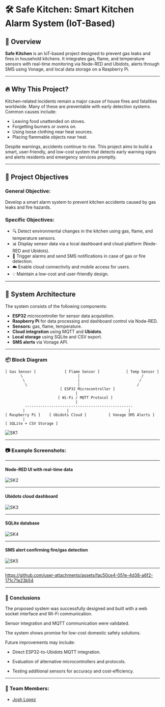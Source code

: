 # 🛠️ Safe Kitchen: Smart Kitchen Alarm System (IoT-Based)


## 📘 Overview

**Safe Kitchen** is an IoT-based project designed to prevent gas leaks and fires in household kitchens. It integrates gas, flame, and temperature sensors with real-time monitoring via Node-RED and Ubidots, alerts through SMS using Vonage, and local data storage on a Raspberry Pi.

---

## 🔥 Why This Project?

Kitchen-related incidents remain a major cause of house fires and fatalities worldwide. Many of these are preventable with early detection systems. Common causes include:

- Leaving food unattended on stoves.
- Forgetting burners or ovens on.
- Using loose clothing near heat sources.
- Placing flammable objects near heat.

Despite warnings, accidents continue to rise. This project aims to build a smart, user-friendly, and low-cost system that detects early warning signs and alerts residents and emergency services promptly.

---

## 🎯 Project Objectives

### General Objective:
Develop a smart alarm system to prevent kitchen accidents caused by gas leaks and fire hazards.

### Specific Objectives:

- 🔍 Detect environmental changes in the kitchen using gas, flame, and temperature sensors.
- 📊 Display sensor data via a local dashboard and cloud platform (Node-RED and Ubidots).
- 🚨 Trigger alarms and send SMS notifications in case of gas or fire detection.
- ☁️ Enable cloud connectivity and mobile access for users.
- 💡 Maintain a low-cost and user-friendly design.

---

## 🧩 System Architecture

The system consists of the following components:

- **ESP32** microcontroller for sensor data acquisition.
- **Raspberry Pi** for data processing and dashboard control via Node-RED.
- **Sensors:** gas, flame, temperature.
- **Cloud integration** using MQTT and **Ubidots**.
- **Local storage** using SQLite and CSV export.
- **SMS alerts** via Vonage API.
---

### 📦 Block Diagram

```text
[ Gas Sensor ]             [ Flame Sensor ]            [ Temp Sensor ]
       \                         |                            /
        \                        |                           /
         \                       |                          /
                         [ ESP32 Microcontroller ]
                                |
                        [ Wi-Fi / MQTT Protocol ]
                                |
         -------------------------------------------------
        |                   |                           |
[ Raspberry Pi ]    [ Ubidots Cloud ]          [ Vonage SMS Alerts ]
        |
[ SQLite + CSV Storage ]

```

![SK1](https://github.com/user-attachments/assets/15efedb4-6e4b-4c93-b92e-ee0a96d04ccf)

---

### 📷 Example Screenshots:

---

#### Node-RED UI with real-time data

![SK2](https://github.com/user-attachments/assets/1940c17c-8d26-434f-980e-75451d6371e3)

---

#### Ubidots cloud dashboard

![SK3](https://github.com/user-attachments/assets/30daa72c-97f6-439b-aa7a-19948a8b457b)

---

#### SQLite database

![SK4](https://github.com/user-attachments/assets/5f142926-f4b1-4358-80db-091ec4d56b94)

---

#### SMS alert confirming fire/gas detection

![SK5](https://github.com/user-attachments/assets/46b0ff95-5749-4fda-831e-5ad2e34d9773)

---

https://github.com/user-attachments/assets/fac50ce4-051e-4d38-a6f2-171c71e23b54

---

### 🧠 Conclusions

The proposed system was successfully designed and built with a web socket interface and Wi-Fi communication.

Sensor integration and MQTT communication were validated.

The system shows promise for low-cost domestic safety solutions.

Future improvements may include:

- Direct ESP32-to-Ubidots MQTT integration.

- Evaluation of alternative microcontrollers and protocols.

- Testing additional sensors for accuracy and cost-efficiency.
  
---
### 👥 Team Members:

- [Josh Lopez](https://github.com/joshmessi10)
